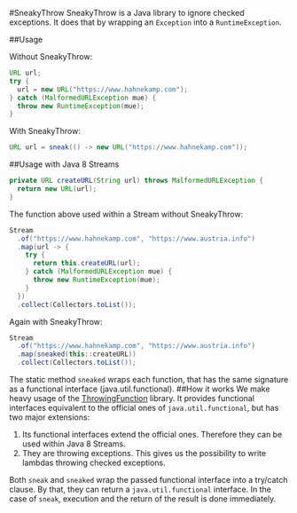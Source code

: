 #SneakyThrow
SneakyThrow is a Java library to ignore checked exceptions. It does that by wrapping an `Exception` into a `RuntimeException`.

##Usage

Without SneakyThrow:
```java
URL url;
try {
  url = new URL("https://www.hahnekamp.com");
} catch (MalformedURLException mue) {
  throw new RuntimeException(mue);
}
```
With SneakyThrow:
```java
URL url = sneak(() -> new URL("https://www.hahnekamp.com"));
```
##Usage with Java 8 Streams
```java
private URL createURL(String url) throws MalformedURLException {
  return new URL(url);
}
```

The function above used within a Stream without SneakyThrow:
```java
Stream
  .of("https://www.hahnekamp.com", "https://www.austria.info")
  .map(url -> {
    try {
      return this.createURL(url);
    } catch (MalformedURLException mue) {
      throw new RuntimeException(mue);
    }
  })  
  .collect(Collectors.toList());
```
Again with SneakyThrow:

```java
Stream
  .of("https://www.hahnekamp.com", "https://www.austria.info")
  .map(sneaked(this::createURL))
  .collect(Collectors.toList());
```
The static method `sneaked` wraps each function, that has the same signature as a functional interface (java.util.functional).
##How it works
We make heavy usage of the [ThrowingFunction](https://github.com/pivovarit/ThrowingFunction) library. It provides functional interfaces equivalent to the official ones of `java.util.functional`, but has two major extensions:
1. Its functional interfaces extend the official ones. Therefore they can be used within Java 8 Streams.
2. They are throwing exceptions. This gives us the possibility to write lambdas throwing checked exceptions.

Both `sneak` and `sneaked` wrap the passed functional interface into a try/catch clause. By that, they can return a `java.util.functional` interface. In the case of `sneak`, execution and the return of the result is done immediately. 


